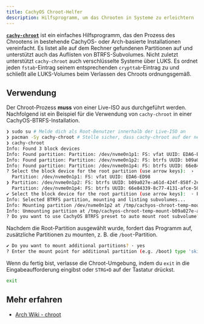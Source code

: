 ```yaml
---
title: CachyOS Chroot-Helfer
description: Hilfsprogramm, um das Chrooten in Systeme zu erleichtern
---
```


[**`cachy-chroot`**](https://github.com/CachyOS/cachy-chroot) ist ein einfaches Hilfsprogramm, das den Prozess des Chrootens in bestehende
CachyOS- oder Arch-basierte Installationen vereinfacht. Es listet alle auf dem Rechner gefundenen Partitionen auf und unterstützt auch das Auflisten von BTRFS-Subvolumes.
Nicht zuletzt unterstützt `cachy-chroot` auch verschlüsselte Systeme über LUKS. Es ordnet jeden `fstab`-Eintrag seinem entsprechenden `crypttab`-Eintrag zu
und schließt alle LUKS-Volumes beim Verlassen des Chroots ordnungsgemäß.

## Verwendung

Der Chroot-Prozess **muss** von einer Live-ISO aus durchgeführt werden. Nachfolgend ist ein Beispiel für die Verwendung von `cachy-chroot` in einer CachyOS-BTRFS-Installation.

```sh title="Chrooten mit cachy-chroot"
❯ sudo su # Melde dich als Root-Benutzer innerhalb der Live-ISO an
❯ pacman -Sy cachy-chroot # Stelle sicher, dass cachy-chroot auf der neuesten Version ist
❯ cachy-chroot
Info: Found 3 block devices
Info: Found partition: Partition: /dev/nvme0n1p1: FS: vfat UUID: EDA6-ED98
Info: Found partition: Partition: /dev/nvme0n1p2: FS: btrfs UUID: b09a027e-a61d-424f-858f-2e02be61b342
Info: Found partition: Partition: /dev/nvme0n1p4: FS: btrfs UUID: 66e84339-8c77-4131-afce-50ec2cf67a80
? Select the block device for the root partition (use arrow keys):  ›
  Partition: /dev/nvme0n1p1: FS: vfat UUID: EDA6-ED98
❯ Partition: /dev/nvme0n1p2: FS: btrfs UUID: b09a027e-a61d-424f-858f-2e02be61b342
  Partition: /dev/nvme0n1p4: FS: btrfs UUID: 66e84339-8c77-4131-afce-50ec2cf67a80
✔ Select the block device for the root partition (use arrow keys):  · Partition: /dev/nvme0n1p2: FS: btrfs UUID: b09a027e-a61d-424f-858f-2e02be61b342
Info: Selected BTRFS partition, mounting and listing subvolumes...
Info: Mounting partition /dev/nvme0n1p2 at /tmp/cachyos-chroot-temp-mount-b09a027e-a61d-424f-858f-2e02be61b342-hwAeIm with options: []
Info: Unmounting partition at /tmp/cachyos-chroot-temp-mount-b09a027e-a61d-424f-858f-2e02be61b342-hwAeIm
? Do you want to use CachyOS BTRFS preset to auto mount root subvolume? (y/n) › # Gib y ein, wenn du CachyOS verwendest
```

Nachdem die Root-Partition ausgewählt wurde, fordert das Programm auf, zusätzliche Partitionen zu mounten, z. B. die `/boot`-Partition.

```sh title="Mounten zusätzlicher Partitionen"
✔ Do you want to mount additional partitions? · yes
? Enter the mount point for additional partition (e.g. /boot) type 'skip' to cancel:  › # /boot bei systemd-boot, /boot/efi bei GRUB und rEFInd
```

Wenn du fertig bist, verlasse die Chroot-Umgebung, indem du `exit` in die Eingabeaufforderung eingibst oder `STRG+D` auf der Tastatur drückst.

```sh title="Chroot verlassen"
exit
```

## Mehr erfahren

- [Arch Wiki - chroot](https://wiki.archlinux.org/title/Chroot)
